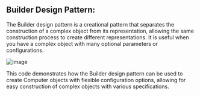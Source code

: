 
## Builder Design Pattern:

The Builder design pattern is a creational pattern that separates the construction 
of a complex object from its representation, allowing the same construction process 
to create different representations. 
It is useful when you have a complex object with many optional parameters or configurations.

![image](https://github.com/DanSaada/Design-Patterns-Playground/assets/112869076/62e6a4b6-f8c3-46cf-890f-1ab697691151)

This code demonstrates how the Builder design pattern can be used to create Computer objects 
with flexible configuration options, allowing for easy construction of complex objects with 
various specifications.


